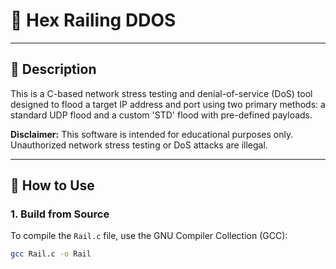 # 🚂 Hex Railing DDOS

---

## 📝 Description

This is a C-based network stress testing and denial-of-service (DoS) tool designed to flood a target IP address and port using two primary methods: a standard UDP flood and a custom 'STD' flood with pre-defined payloads.

**Disclaimer:** This software is intended for educational purposes only. Unauthorized network stress testing or DoS attacks are illegal.

---

## 🚀 How to Use

### 1. Build from Source

To compile the `Rail.c` file, use the GNU Compiler Collection (GCC):

```bash
gcc Rail.c -o Rail
